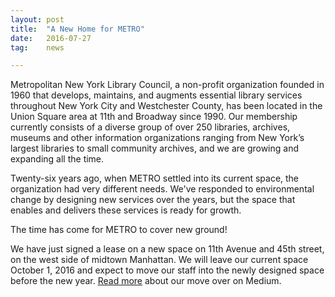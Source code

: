 ```yaml
---
layout: post
title:  "A New Home for METRO"
date:   2016-07-27
tag:	news

---
```

Metropolitan New York Library Council, a non-profit organization founded in 1960 that develops, maintains, and augments essential library services throughout New York City and Westchester County, has been located in the Union Square area at 11th and Broadway since 1990. Our membership currently consists of a diverse group of over 250 libraries, archives, museums and other information organizations ranging from New York’s largest libraries to small community archives, and we are growing and expanding all the time.

Twenty-six years ago, when METRO settled into its current space, the organization had very different needs. We've responded to environmental change by designing new services over the years, but the space that enables and delivers these services is ready for growth.

The time has come for METRO to cover new ground!

We have just signed a lease on a new space on 11th Avenue and 45th street, on the west side of midtown Manhattan. We will leave our current space October 1, 2016 and expect to move our staff into the newly designed space before the new year.
[Read more](https://medium.com/@natenatenate/a-new-home-for-the-metropolitan-new-york-library-council-6e45d9bec7db#.56ygwqdeb) about our move over on Medium.
